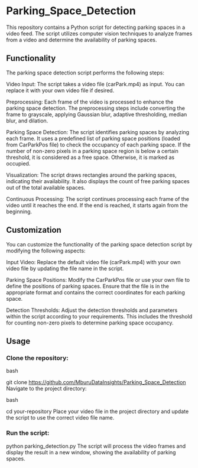 # Parking_Space_Detection

This repository contains a Python script for detecting parking spaces in a video feed. The script utilizes computer vision techniques to analyze frames from a video and determine the availability of parking spaces.

## Functionality
The parking space detection script performs the following steps:

Video Input: The script takes a video file (carPark.mp4) as input. You can replace it with your own video file if desired.

Preprocessing: Each frame of the video is processed to enhance the parking space detection. The preprocessing steps include converting the frame to grayscale, applying Gaussian blur, adaptive thresholding, median blur, and dilation.

Parking Space Detection: The script identifies parking spaces by analyzing each frame. It uses a predefined list of parking space positions (loaded from CarParkPos file) to check the occupancy of each parking space. If the number of non-zero pixels in a parking space region is below a certain threshold, it is considered as a free space. Otherwise, it is marked as occupied.

Visualization: The script draws rectangles around the parking spaces, indicating their availability. It also displays the count of free parking spaces out of the total available spaces.

Continuous Processing: The script continues processing each frame of the video until it reaches the end. If the end is reached, it starts again from the beginning.

## Customization
You can customize the functionality of the parking space detection script by modifying the following aspects:

Input Video: Replace the default video file (carPark.mp4) with your own video file by updating the file name in the script.

Parking Space Positions: Modify the CarParkPos file or use your own file to define the positions of parking spaces. Ensure that the file is in the appropriate format and contains the correct coordinates for each parking space.

Detection Thresholds: Adjust the detection thresholds and parameters within the script according to your requirements. This includes the threshold for counting non-zero pixels to determine parking space occupancy.

## Usage
### Clone the repository:

bash

git clone https://github.com/MburuDataInsights/Parking_Space_Detection
Navigate to the project directory:

bash

cd your-repository
Place your video file in the project directory and update the script to use the correct video file name.

### Run the script:


python parking_detection.py
The script will process the video frames and display the result in a new window, showing the availability of parking spaces.
